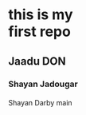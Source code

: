<b> <h1>this is my <br> first repo </h1> </b>
<h2>Jaadu DON</h2>
<p></p>
<h3>Shayan Jadougar</h3>
<h4></h4>
Shayan Darby main
